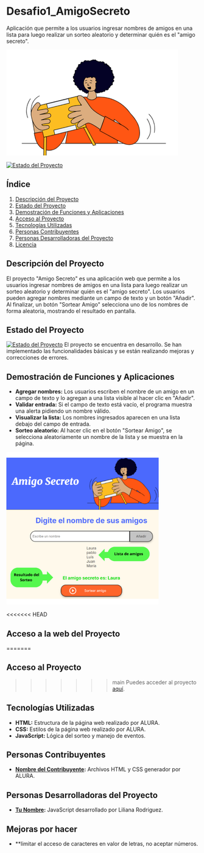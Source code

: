 # Desafio1_AmigoSecreto
Aplicación que permite a los usuarios ingresar nombres de amigos en una lista para luego realizar un sorteo aleatorio y determinar quién es el "amigo secreto".

![Portada del Proyecto](assets/amigo-secreto.png)

[![Estado del Proyecto](https://img.shields.io/badge/Estado-En%20desarrollo-green)](https://github.com/tu-usuario/amigo-secreto)

## Índice
1. [Descripción del Proyecto](#descripción-del-proyecto)
2. [Estado del Proyecto](#estado-del-proyecto)
3. [Demostración de Funciones y Aplicaciones](#demostración-de-funciones-y-aplicaciones)
4. [Acceso al Proyecto](#acceso-al-proyecto)
5. [Tecnologías Utilizadas](#tecnologías-utilizadas)
6. [Personas Contribuyentes](#personas-contribuyentes)
7. [Personas Desarrolladoras del Proyecto](#personas-desarrolladoras-del-proyecto)
8. [Licencia](#licencia)

## Descripción del Proyecto
El proyecto "Amigo Secreto" es una aplicación web que permite a los usuarios ingresar nombres de amigos en una lista para luego realizar un sorteo aleatorio y determinar quién es el "amigo secreto". Los usuarios pueden agregar nombres mediante un campo de texto y un botón "Añadir". Al finalizar, un botón "Sortear Amigo" selecciona uno de los nombres de forma aleatoria, mostrando el resultado en pantalla.

## Estado del Proyecto
[![Estado del Proyecto](https://img.shields.io/badge/Estado-En%20desarrollo-green)](https://github.com/tu-usuario/amigo-secreto)
El proyecto se encuentra en desarrollo. Se han implementado las funcionalidades básicas y se están realizando mejoras y correcciones de errores.

## Demostración de Funciones y Aplicaciones
- **Agregar nombres:** Los usuarios escriben el nombre de un amigo en un campo de texto y lo agregan a una lista visible al hacer clic en "Añadir".
- **Validar entrada:** Si el campo de texto está vacío, el programa muestra una alerta pidiendo un nombre válido.
- **Visualizar la lista:** Los nombres ingresados aparecen en una lista debajo del campo de entrada.
- **Sorteo aleatorio:** Al hacer clic en el botón "Sortear Amigo", se selecciona aleatoriamente un nombre de la lista y se muestra en la página.
  
<img src="assets/Listadeamigos.png" alt="Demostración de Funciones y Aplicaciones" width="400" height="400">

<<<<<<< HEAD
## Acceso a la web del Proyecto
=======
## Acceso al Proyecto
>>>>>>> main
Puedes acceder al proyecto [aquí](https://patipat76.github.io/Desafio1_AmigoSecreto/).

## Tecnologías Utilizadas
- **HTML:** Estructura de la página web realizado por ALURA.
- **CSS:** Estilos de la página web realizado por ALURA.
- **JavaScript:** Lógica del sorteo y manejo de eventos.

## Personas Contribuyentes
- **[Nombre del Contribuyente](https://github.com/nombre-del-contribuyente):** Archivos HTML y CSS generador por ALURA.

## Personas Desarrolladoras del Proyecto
- **[Tu Nombre](https://github.com/tu-usuario):** JavaScript desarrollado por Liliana Rodriguez.

## Mejoras por hacer
- **limitar el acceso de caracteres en valor de letras, no aceptar números.
